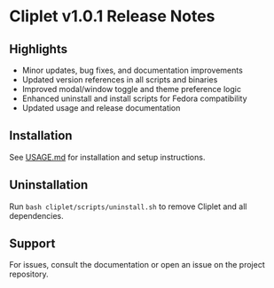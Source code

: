 # Cliplet v1.0.1 Release Notes

## Highlights

- Minor updates, bug fixes, and documentation improvements
- Updated version references in all scripts and binaries
- Improved modal/window toggle and theme preference logic
- Enhanced uninstall and install scripts for Fedora compatibility
- Updated usage and release documentation

## Installation

See [USAGE.md](USAGE.md) for installation and setup instructions.

## Uninstallation

Run `bash cliplet/scripts/uninstall.sh` to remove Cliplet and all dependencies.

## Support

For issues, consult the documentation or open an issue on the project repository.